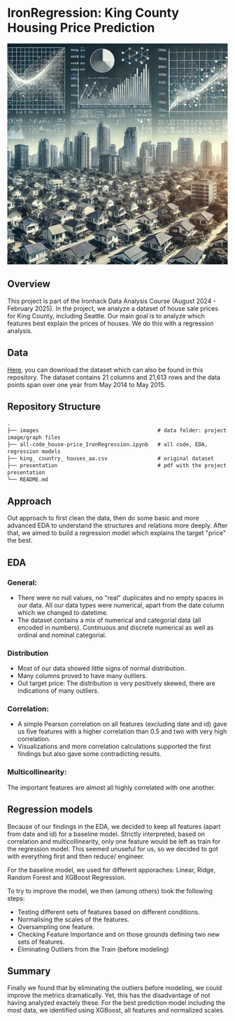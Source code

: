 # IronRegression: King County Housing Price Prediction
![Housing and Regression by ChatGPT](Images/housing_and_regression.webp)

## Overview
This project is part of the Ironhack Data Analysis Course (August 2024 - February 2025). In the project, we analyze a dataset of house sale prices for King County, including Seattle.  Our main goal is to analyze which features best explain the prices of houses. We do this with a regression analysis.

## Data 
[Here](https://www.kaggle.com/datasets/minasameh55/king-country-houses-aa), you can download the dataset which can also be found in this repository.
The dataset contains 21 columns and 21,613 rows and the data points span over one year from May 2014 to May 2015.

## Repository Structure
    .
    ├── images                                      # data folder: project image/graph files
    ├── all-code_house-price_IronRegression.ipynb   # all code, EDA, regression models
    ├── king_ country_ houses_aa.csv                # original dataset
    ├── presentation                                # pdf with the project presentation
    └── README.md

## Approach
Out approach to first clean the data, then do some basic and more advanced EDA to understand the structures and relations more deeply.
After that, we aimed to build a regression model which explains the target "price" the best.

## EDA
### General:
- There were no null values, no "real" duplicates and no empty spaces in our data. All our data types were numerical, apart from the date column which we changed to datetime.
- The dataset contains a mix of numerical and categorial data (all encoded in numbers). Continuous and discrete numerical as well as ordinal and nominal categorial.

### Distribution
- Most of our data showed little signs of normal distribution.
- Many columns proved to have many outliers.
- Out target price: The distribution is very positively skewed, there are indications of many outliers.

### Correlation:
- A simple Pearson correlation on all features (excluding date and id) gave us five features with a higher correlation than 0.5 and two with very high correlation.
- Visualizations and more correlation calculations supported the first findings but also gave some contradicting results.

### Multicollinearity:
The important features are almost all highly correlated with one another.

## Regression models
Because of our findings in the EDA, we decided to keep all features (apart from date and id) for a baseline model. Strictly interpreted, based on correlation and multicollinearity, only one feature would be left as train for the regression model. This seemed unuseful for us, so we decided to got with everything first and then reduce/ engineer.

For the baseline model, we used for different apporaches: Linear, Ridge, Random Forest and XGBoost Regression.

To try to improve the model, we then (among others) took the following steps:
- Testing different sets of features based on different conditions.
- Normalising the scales of the features.
- Oversampling one feature.
- Checking Feature Importance and on those grounds defining two new sets of features.
- Eliminating Outliers from the Train (before modeling)

## Summary
Finally we found that by eliminating the outliers before modeling, we could improve the metrics dramatically. Yet, this has the disadvantage of not having analyzed exactely these.
For the best prediction model including the most data, we identified using XGBoost, all features and normalized scales.
